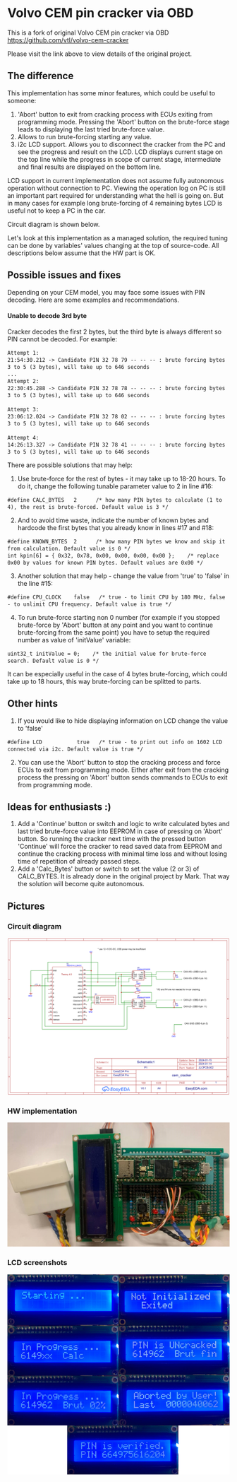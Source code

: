# Volvo CEM pin cracker via OBD
This is a fork of original Volvo CEM pin cracker via OBD https://github.com/vtl/volvo-cem-cracker

Please visit the link above to view details of the original project.

## The difference
This implementation has some minor features, which could be useful to someone:
1. 'Abort' button to exit from cracking process with ECUs exiting from programming mode. Pressing the 'Abort' button on the brute-force stage leads to displaying the last tried brute-force value.
2. Allows to run brute-forcing starting any value.
3. i2c LCD support. Allows you to disconnect the cracker from the PC and see the progress and result on the LCD. LCD displays current stage on the top line while the progress in scope of current stage, intermediate and final results are displayed on the bottom line.

LCD support in current implementation does not assume fully autonomous operation without connection to PC. Viewing the operation log on PC is still an important part required for understanding what the hell is going on. But in many cases for example long brute-forcing of 4 remaining bytes LCD is useful not to keep a PC in the car.

Circuit diagram is shown below.

Let's look at this implementation as a managed solution, the required tuning can be done by variables' values changing at the top of source-code. All descriptions below assume that the HW part is OK.

## Possible issues and fixes
Depending on your CEM model, you may face some issues with PIN decoding. Here are some examples and recommendations.

#### Unable to decode 3rd byte

Cracker decodes the first 2 bytes, but the third byte is always different so PIN cannot be decoded. For example:
```
Attempt 1:
21:54:30.212 -> Candidate PIN 32 78 79 -- -- -- : brute forcing bytes 3 to 5 (3 bytes), will take up to 646 seconds
...
Attempt 2:
22:30:45.288 -> Candidate PIN 32 78 78 -- -- -- : brute forcing bytes 3 to 5 (3 bytes), will take up to 646 seconds

Attempt 3:
23:06:12.024 -> Candidate PIN 32 78 02 -- -- -- : brute forcing bytes 3 to 5 (3 bytes), will take up to 646 seconds

Attempt 4:
14:26:13.327 -> Candidate PIN 32 78 41 -- -- -- : brute forcing bytes 3 to 5 (3 bytes), will take up to 646 seconds
```

There are possible solutions that may help:

1. Use brute-force for the rest of bytes - it may take up to 18-20 hours. To do it, change the following tunable parameter value to 2 in line #16:
```
#define CALC_BYTES   2      /* how many PIN bytes to calculate (1 to 4), the rest is brute-forced. Default value is 3 */
```
2. And to avoid time waste, indicate the number of known bytes and hardcode the first bytes that you already know in lines #17 and #18:
```
#define KNOWN_BYTES  2      /* how many PIN bytes we know and skip it from calculation. Default value is 0 */
int kpin[6] = { 0x32, 0x78, 0x00, 0x00, 0x00, 0x00 };    /* replace 0x00 by values for known PIN bytes. Default values are 0x00 */
```
3. Another solution that may help - change the value from 'true' to 'false' in the line #15:
```
#define CPU_CLOCK    false   /* true - to limit CPU by 180 MHz, false - to unlimit CPU frequency. Default value is true */
```
4. To run brute-force starting non 0 number (for example if you stopped brute-force by 'Abort' button at any point and you want to continue brute-forcing from the same point) you have to setup the required number as value of 'initValue' variable:
```
uint32_t initValue = 0;    /* the initial value for brute-force search. Default value is 0 */
```
It can be especially useful in the case of 4 bytes brute-forcing, which could take up to 18 hours, this way brute-forcing can be splitted to parts.

## Other hints
1. If you would like to hide displaying information on LCD change the value to 'false'
```
#define LCD           true   /* true - to print out info on 1602 LCD connected via i2c. Default value is true */
```
2. You can use the 'Abort' button to stop the cracking process and force ECUs to exit from programming mode. Either after exit from the cracking process the pressing on 'Abort' button sends commands to ECUs to exit from programming mode. 

## Ideas for enthusiasts :)
1. Add a 'Continue' button or switch and logic to write calculated bytes and last tried brute-force value into EEPROM in case of pressing on 'Abort' button. So running the cracker next time with the pressed button 'Continue' will force the cracker to read saved data from EEPROM and continue the cracking process with minimal time loss and without losing time of repetition of already passed steps.
2. Add a 'Calc_Bytes' button or switch to set the value (2 or 3) of CALC_BYTES. It is already done in the original project by Mark. That way the solution will become quite autonomous.

## Pictures

### Circuit diagram
![Image](doc/volvo-cem-cracker-diagram.png)
### HW implementation
![Image](doc/cracker_photo.jpg)
### LCD screenshots
![Image](doc/lcd1602.png)
